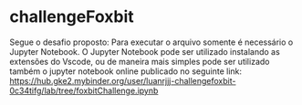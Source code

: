 # challengeFoxbit
Segue o desafio proposto:
  Para executar o arquivo somente é necessário o Jupyter Notebook.
  O Jupyter Notebook pode ser utilizado instalando as extensões do Vscode, ou de maneira mais simples pode ser utilizado também o jupyter notebook online publicado no seguinte link: https://hub.gke2.mybinder.org/user/luanrjjj-challengefoxbit-0c34tifg/lab/tree/foxbitChallenge.ipynb
